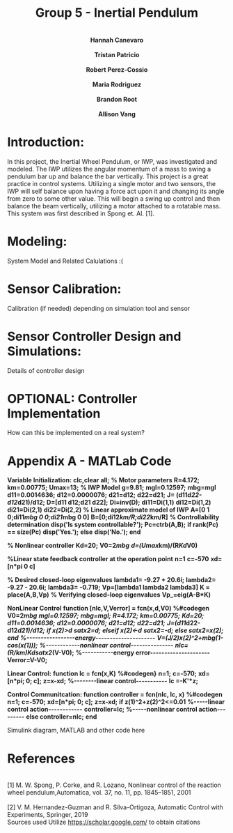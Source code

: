 # <div align="center">Group 5 - Inertial Pendulum </div>

#### <div align="center"><br>Hannah Canevaro</br><br>Tristan Patricio</br><br>Robert Perez-Cossio</br><br>Maria Rodriguez</br><br>Brandon Root</br><br>Allison Vang</br></div>

<div style="page-break-after: always;"></div>

# <b>Introduction:</b>

In this project, the Inertial Wheel Pendulum, or IWP, was investigated and modeled. The IWP utilizes the angular momentum of a mass to swing a pendulum bar up and balance the bar vertically. This project is a great practice in control systems. Utilizing a single motor and two sensors, the IWP will self balance upon having a force act upon it and changing its angle from zero to some other value. This will begin a swing up control and then balance the beam vertically, utilizing a motor attached to a rotatable mass. This system was first described in Spong et. Al. [1].

<div style="page-break-after: always;"></div>

# <b>Modeling:</b>

System Model and Related Calulations :(

<div style="page-break-after: always;"></div>

# <b>Sensor Calibration:</b>

Calibration (if needed) depending on simulation tool and sensor

<div style="page-break-after: always;"></div>

# <b>Sensor Controller Design and Simulations:</b>

Details of controller design

<div style="page-break-after: always;"></div>

# <b>OPTIONAL: Controller Implementation</b>

How can this be implemented on a real system?

<div style="page-break-after: always;"></div>

# <b>Appendix A - MATLab Code</b>
<b>Variable Initialization:</b>
<b>clc,clear all;</b>
<b>% Motor parameters</b>
<b>R=4.172;</b>
<b>km=0.00775;</b>
<b>Umax=13;</b>
<b>% IWP Model</b>
<b>g=9.81;</b>
<b>mgl=0.12597;</b>
<b>mbg=mgl</b>
<b>d11=0.0014636;</b>
<b>d12=0.0000076;</b>
<b>d21=d12;</b>
<b>d22=d21;</b>
<b>J= (d11*d22-d12*d21)/d12;</b>
<b>D=[d11 d12;d21 d22];</b>
<b>Di=inv(D);</b>
<b>di11=Di(1,1)</b>
<b>di12=Di(1,2)</b>
<b>di21=Di(2,1)</b>
<b>di22=Di(2,2)</b>
<b>% Linear approximate model of IWP</b>
<b>A=[0 1 0;di11*mbg 0 0;di21*mbg 0 0]</b>
<b>B=[0;di12*km/R;di22*km/R]</b>
<b>% Controllability determination</b>
<b>disp('Is system controllable?');</b>
<b>Pc=ctrb(A,B);</b>
<b>if rank(Pc) == size(Pc)</b>
<b>disp('Yes.');</b>
<b>else</b>
<b>disp('No.');</b>
<b>end</b>

<b>% Nonlinear controller</b>
<b>Kd=20;</b>
<b>V0=2*mbg</b>
<b>d=(Umax*km)/(R*Kd*V0)</b>

<b>%Linear state feedback controller at the operation point</b>
<b>n=1</b>
<b>c=-570</b>
<b>xd=[n*pi 0 c]</b>

<b>% Desired closed-loop eigenvalues</b>
<b>lambda1= -9.27 + 20.6i;</b>
<b>lambda2= -9.27 - 20.6i;</b>
<b>lambda3= -0.719;</b>
<b>Vp=[lambda1 lambda2 lambda3]</b>
<b>K = place(A,B,Vp)</b>
<b>% Verifying closed-loop eigenvalues</b>
<b>Vp_=eig(A-B*K)</b>

<b>NonLinear Control</b>
<b>function [nlc,V,Verror] = fcn(x,d,V0)</b>
<b>%#codegen</b>
<b>V0=2*mbg</b>
<b>mgl=0.12597;</b>
<b>mbg=mgl;</b>
<b>R=4.172;</b>
<b>km=0.00775;</b>
<b>Kd=20;</b>
<b>d11=0.0014636;</b>
<b>d12=0.0000076;</b>
<b>d21=d12;</b>
<b>d22=d21;</b>
<b>J=(d11*d22-d12*d21)/d12;</b>
<b>if x(2)>d</b>
<b>satx2=d;</b>
<b>elseif x(2)<-d</b>
<b>satx2=-d;</b>
<b>else satx2=x(2);</b>
<b>end</b>
<b>%-----------------energy---------------------</b>
<b>V=(J/2)*x(2)^2+mbg*(1-cos(x(1)));</b>
<b>%------------nonlinear control---------------</b>
<b>nlc=(R/km)*Kd*satx2*(V-V0);</b>
<b>%-----------energy error---------------------</b>
<b>Verror=V-V0;</b>

<b>Linear Control:</b>
<b>function lc = fcn(x,K)</b>
<b>%#codegen}</b>
<b>n=1;</b>
<b>c=-570;</b>
<b>xd=[n*pi; 0; c];</b>
<b>z=x-xd;</b>
<b>%--------linear control-----------</b>
<b>lc =-K'*z;</b>

<b>Control Communitcation: </b>
<b>function controller = fcn(nlc, lc, x)</b>
<b>%#codegen</b>
<b>n=1;</b>
<b>c=-570;</b>
<b>xd=[n*pi; 0; c];</b>
<b>z=x-xd;</b>
<b>if z(1)^2+z(2)^2<=0.01</b>
<b>%-----linear control action------------</b>
<b>controller=lc;</b>
<b>%-----nonlinear control action---------</b>
<b>else controller=nlc;</b>
<b>end</b>


Simulink diagram, MATLAB and other code here

<div style="page-break-after: always;"></div>

# <b>References</b>
<br>[1] M. W. Spong, P. Corke, and R. Lozano, Nonlinear control of the reaction wheel pendulum,Automatica, vol. 37, no. 11, pp. 1845–1851, 2001</br>
<br>[2] V. M. Hernandez-Guzman and R. Silva-Ortigoza, Automatic Control with Experiments, Springer, 2019</br>
Sources used 
Utilize  https://scholar.google.com/  to obtain citations
